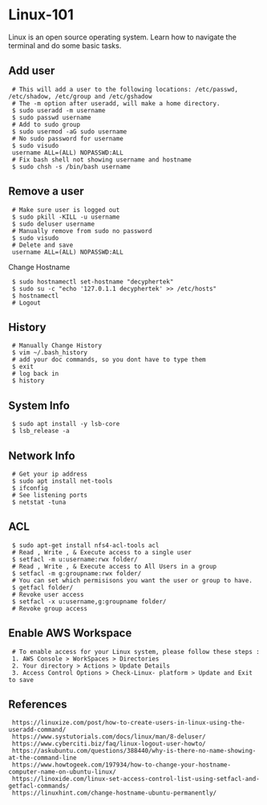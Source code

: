 Linux-101
=====

Linux is an open source operating system. Learn how to navigate the terminal and do some basic tasks. 

Add user
--------

     # This will add a user to the following locations: /etc/passwd, /etc/shadow, /etc/group and /etc/gshadow
     # The -m option after useradd, will make a home directory.
     $ sudo useradd -m username
     $ sudo passwd username
     # Add to sudo group
     $ sudo usermod -aG sudo username
     # No sudo password for username
     $ sudo visudo
     username ALL=(ALL) NOPASSWD:ALL
     # Fix bash shell not showing username and hostname
     $ sudo chsh -s /bin/bash username

Remove a user
-------------

     # Make sure user is logged out
     $ sudo pkill -KILL -u username
     $ sudo deluser username
     # Manually remove from sudo no password
     $ sudo visudo
     # Delete and save
     username ALL=(ALL) NOPASSWD:ALL

Change Hostname

     $ sudo hostnamectl set-hostname "decyphertek"
     $ sudo su -c "echo '127.0.1.1 decyphertek' >> /etc/hosts"
     $ hostnamectl
     # Logout 

History
-------

     # Manually Change History
     $ vim ~/.bash_history
     # add your doc commands, so you dont have to type them
     $ exit
     # log back in
     $ history

System Info
-----------

     $ sudo apt install -y lsb-core
     $ lsb_release -a

Network Info
-------------

     # Get your ip address
     $ sudo apt install net-tools
     $ ifconfig
     # See listening ports 
     $ netstat -tuna

ACL
----

     $ sudo apt-get install nfs4-acl-tools acl
     # Read , Write , & Execute access to a single user
     $ setfacl -m u:username:rwx folder/
     # Read , Write , & Execute access to All Users in a group
     $ setfacl -m g:groupname:rwx folder/
     # You can set which permisisons you want the user or group to have.
     $ getfacl folder/
     # Revoke user access
     $ setfacl -x u:username,g:groupname folder/
     # Revoke group access
  

Enable AWS Workspace
--------------------

     # To enable access for your Linux system, please follow these steps :
     1. AWS Console > WorkSpaces > Directories 
     2. Your directory > Actions > Update Details
     3. Access Control Options > Check-Linux- platform > Update and Exit to save 
     

References
----------

     https://linuxize.com/post/how-to-create-users-in-linux-using-the-useradd-command/
     https://www.systutorials.com/docs/linux/man/8-deluser/
     https://www.cyberciti.biz/faq/linux-logout-user-howto/
     https://askubuntu.com/questions/388440/why-is-there-no-name-showing-at-the-command-line
     https://www.howtogeek.com/197934/how-to-change-your-hostname-computer-name-on-ubuntu-linux/
     https://linoxide.com/linux-set-access-control-list-using-setfacl-and-getfacl-commands/
     https://linuxhint.com/change-hostname-ubuntu-permanently/


